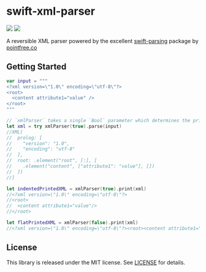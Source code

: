 # swift-xml-parser

[![](https://img.shields.io/endpoint?url=https%3A%2F%2Fswiftpackageindex.com%2Fapi%2Fpackages%2FJaapWijnen%2Fswift-xml-parser%2Fbadge%3Ftype%3Dswift-versions)](https://swiftpackageindex.com/JaapWijnen/swift-xml-parser)
[![](https://img.shields.io/endpoint?url=https%3A%2F%2Fswiftpackageindex.com%2Fapi%2Fpackages%2FJaapWijnen%2Fswift-xml-parser%2Fbadge%3Ftype%3Dplatforms)](https://swiftpackageindex.com/JaapWijnen/swift-xml-parser)

A reversible XML parser powered by the excellent [swift-parsing][swift-parsing] package by [pointfree.co][pointfree]

## Getting Started

```swift
var input = """
<?xml version=\"1.0\" encoding=\"utf-8\"?>
<root>
  <content attribute1="value" />
</root>
"""

// `xmlParser` takes a single `Bool` parameter which determines the printing mode (with or without newlines/indentation)
let xml = try xmlParser(true).parse(input)
//XML(
//  prolog: [
//    "version": "1.0", 
//    "encoding": "utf-8"
//  ], 
//  root: .element("root", [:], [
//    .element("content", ["attribute1": "value"], [])
//  ])
//]

let indentedPrintedXML = xmlParser(true).print(xml)
//<?xml version=\"1.0\" encoding=\"utf-8\"?>
//<root>
//  <content attribute1="value"/>
//</root>

let flatPrintedXML = xmlParser(false).print(xml)
//<?xml version=\"1.0\" encoding=\"utf-8\"?><root><content attribute1="value"/></root>
```

## License

This library is released under the MIT license. See [LICENSE](LICENSE) for details.

[swift-parsing]: https://github.com/pointfreeco/swift-parsing
[pointfree]: https://pointfree.co
